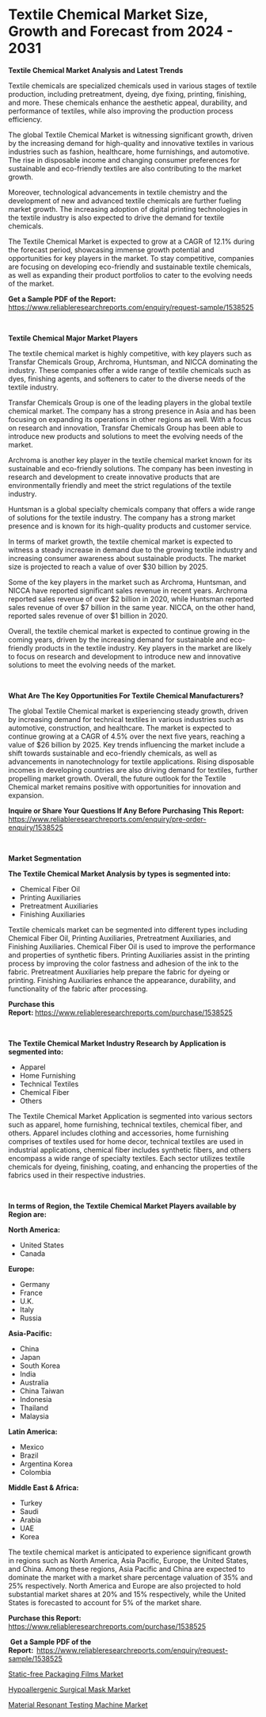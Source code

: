 <p><h1>Textile Chemical Market Size, Growth and Forecast from 2024 - 2031</h1></p><p><strong>Textile Chemical Market Analysis and Latest Trends</strong></p>
<p><p>Textile chemicals are specialized chemicals used in various stages of textile production, including pretreatment, dyeing, dye fixing, printing, finishing, and more. These chemicals enhance the aesthetic appeal, durability, and performance of textiles, while also improving the production process efficiency.</p><p>The global Textile Chemical Market is witnessing significant growth, driven by the increasing demand for high-quality and innovative textiles in various industries such as fashion, healthcare, home furnishings, and automotive. The rise in disposable income and changing consumer preferences for sustainable and eco-friendly textiles are also contributing to the market growth.</p><p>Moreover, technological advancements in textile chemistry and the development of new and advanced textile chemicals are further fueling market growth. The increasing adoption of digital printing technologies in the textile industry is also expected to drive the demand for textile chemicals.</p><p>The Textile Chemical Market is expected to grow at a CAGR of 12.1% during the forecast period, showcasing immense growth potential and opportunities for key players in the market. To stay competitive, companies are focusing on developing eco-friendly and sustainable textile chemicals, as well as expanding their product portfolios to cater to the evolving needs of the market.</p></p>
<p><strong>Get a Sample PDF of the Report:&nbsp;</strong> <a href="https://www.reliableresearchreports.com/enquiry/request-sample/1538525">https://www.reliableresearchreports.com/enquiry/request-sample/1538525</a></p>
<p>&nbsp;</p>
<p><strong>Textile Chemical Major Market Players</strong></p>
<p><p>The textile chemical market is highly competitive, with key players such as Transfar Chemicals Group, Archroma, Huntsman, and NICCA dominating the industry. These companies offer a wide range of textile chemicals such as dyes, finishing agents, and softeners to cater to the diverse needs of the textile industry.</p><p>Transfar Chemicals Group is one of the leading players in the global textile chemical market. The company has a strong presence in Asia and has been focusing on expanding its operations in other regions as well. With a focus on research and innovation, Transfar Chemicals Group has been able to introduce new products and solutions to meet the evolving needs of the market.</p><p>Archroma is another key player in the textile chemical market known for its sustainable and eco-friendly solutions. The company has been investing in research and development to create innovative products that are environmentally friendly and meet the strict regulations of the textile industry.</p><p>Huntsman is a global specialty chemicals company that offers a wide range of solutions for the textile industry. The company has a strong market presence and is known for its high-quality products and customer service.</p><p>In terms of market growth, the textile chemical market is expected to witness a steady increase in demand due to the growing textile industry and increasing consumer awareness about sustainable products. The market size is projected to reach a value of over $30 billion by 2025.</p><p>Some of the key players in the market such as Archroma, Huntsman, and NICCA have reported significant sales revenue in recent years. Archroma reported sales revenue of over $2 billion in 2020, while Huntsman reported sales revenue of over $7 billion in the same year. NICCA, on the other hand, reported sales revenue of over $1 billion in 2020.</p><p>Overall, the textile chemical market is expected to continue growing in the coming years, driven by the increasing demand for sustainable and eco-friendly products in the textile industry. Key players in the market are likely to focus on research and development to introduce new and innovative solutions to meet the evolving needs of the market.</p></p>
<p>&nbsp;</p>
<p><strong>What Are The Key Opportunities For Textile Chemical Manufacturers?</strong></p>
<p><p>The global Textile Chemical market is experiencing steady growth, driven by increasing demand for technical textiles in various industries such as automotive, construction, and healthcare. The market is expected to continue growing at a CAGR of 4.5% over the next five years, reaching a value of $26 billion by 2025. Key trends influencing the market include a shift towards sustainable and eco-friendly chemicals, as well as advancements in nanotechnology for textile applications. Rising disposable incomes in developing countries are also driving demand for textiles, further propelling market growth. Overall, the future outlook for the Textile Chemical market remains positive with opportunities for innovation and expansion.</p></p>
<p><strong>Inquire or Share Your Questions If Any Before Purchasing This Report:</strong> <a href="https://www.reliableresearchreports.com/enquiry/pre-order-enquiry/1538525">https://www.reliableresearchreports.com/enquiry/pre-order-enquiry/1538525</a></p>
<p>&nbsp;</p>
<p><strong>Market Segmentation</strong></p>
<p><strong>The Textile Chemical Market Analysis by types is segmented into:</strong></p>
<p><ul><li>Chemical Fiber Oil</li><li>Printing Auxiliaries</li><li>Pretreatment Auxiliaries</li><li>Finishing Auxiliaries</li></ul></p>
<p><p>Textile chemicals market can be segmented into different types including Chemical Fiber Oil, Printing Auxiliaries, Pretreatment Auxiliaries, and Finishing Auxiliaries. Chemical Fiber Oil is used to improve the performance and properties of synthetic fibers. Printing Auxiliaries assist in the printing process by improving the color fastness and adhesion of the ink to the fabric. Pretreatment Auxiliaries help prepare the fabric for dyeing or printing. Finishing Auxiliaries enhance the appearance, durability, and functionality of the fabric after processing.</p></p>
<p><strong>Purchase this Report:&nbsp;</strong><a href="https://www.reliableresearchreports.com/purchase/1538525">https://www.reliableresearchreports.com/purchase/1538525</a></p>
<p>&nbsp;</p>
<p><strong>The Textile Chemical Market Industry Research by Application is segmented into:</strong></p>
<p><ul><li>Apparel</li><li>Home Furnishing</li><li>Technical Textiles</li><li>Chemical Fiber</li><li>Others</li></ul></p>
<p><p>The Textile Chemical Market Application is segmented into various sectors such as apparel, home furnishing, technical textiles, chemical fiber, and others. Apparel includes clothing and accessories, home furnishing comprises of textiles used for home decor, technical textiles are used in industrial applications, chemical fiber includes synthetic fibers, and others encompass a wide range of specialty textiles. Each sector utilizes textile chemicals for dyeing, finishing, coating, and enhancing the properties of the fabrics used in their respective industries.</p></p>
<p>&nbsp;</p>
<p><strong>In terms of Region, the Textile Chemical Market Players available by Region are:</strong></p>
<p>
    <p> <strong> North America: </strong>
        <ul>
            <li>United States</li>
            <li>Canada</li>
        </ul>
        </p> 
    <p> <strong> Europe: </strong>
        <ul>
            <li>Germany</li>
            <li>France</li>
            <li>U.K.</li>
            <li>Italy</li>
            <li>Russia</li>
        </ul>
        </p> 
    <p> <strong> Asia-Pacific: </strong>
        <ul>
            <li>China</li>
            <li>Japan</li>
            <li>South Korea</li>
            <li>India</li>
            <li>Australia</li>
            <li>China Taiwan</li>
            <li>Indonesia</li>
            <li>Thailand</li>
            <li>Malaysia</li>
        </ul>
        </p> 
    <p> <strong> Latin America: </strong>
        <ul>
            <li>Mexico</li>
            <li>Brazil</li>
            <li>Argentina Korea</li>
            <li>Colombia</li>
        </ul>
        </p> 
    <p> <strong> Middle East & Africa: </strong>
        <ul>
            <li>Turkey</li>
            <li>Saudi</li>
            <li>Arabia</li>
            <li>UAE</li>
            <li>Korea</li>
        </ul>
    </p>
    </p>
<p><p>The textile chemical market is anticipated to experience significant growth in regions such as North America, Asia Pacific, Europe, the United States, and China. Among these regions, Asia Pacific and China are expected to dominate the market with a market share percentage valuation of 35% and 25% respectively. North America and Europe are also projected to hold substantial market shares at 20% and 15% respectively, while the United States is forecasted to account for 5% of the market share.</p></p>
<p><strong>Purchase this Report: </strong><a href="https://www.reliableresearchreports.com/purchase/1538525">https://www.reliableresearchreports.com/purchase/1538525</a></p>
<p>&nbsp;<strong>Get a Sample PDF of the Report:&nbsp;&nbsp;</strong><a href="https://www.reliableresearchreports.com/enquiry/request-sample/1538525">https://www.reliableresearchreports.com/enquiry/request-sample/1538525</a></p>
<p><strong></strong></p>
<p><p><a href="https://view.publitas.com/reportprime-1/static-free-packaging-films-market-size-2024-2031-global-industrial-analysis-key-geographical-regions-market-share-top-key-players-product-types-and-forecast-research-report/">Static-free Packaging Films Market</a></p><p><a href="https://view.publitas.com/reportprime-1/hypoallergenic-surgical-mask-market-size-share-trends-analysis-report-by-application-regional-outlook-competitive-strategies-and-segment-forecasts-2024-2031/">Hypoallergenic Surgical Mask Market</a></p><p><a href="https://view.publitas.com/reportprime-1/material-resonant-testing-machine-market-centers-on-aspects-such-as-market-growth-market-share-market-opportunity-and-projected-forecasts-spanning-from-2024-to-2031/">Material Resonant Testing Machine Market</a></p></p>